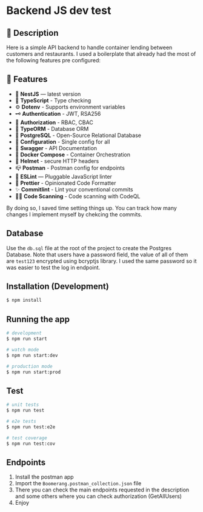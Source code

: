 # Backend JS dev test

## 📖 Description

Here is a simple API backend to handle container lending between customers and restaurants. I used a boilerplate that already had the most of the following features pre configured:

## 🚀 Features

- 📱 **NestJS** — latest version
- 🎉 **TypeScript** - Type checking
- ⚙️ **Dotenv** - Supports environment variables
- 🗝 **Authentication** - JWT, RSA256
- 🏬 **Authorization** - RBAC, CBAC
- 🏪 **TypeORM** - Database ORM
- 🏪 **PostgreSQL** - Open-Source Relational Database
- 🧠 **Configuration** - Single config for all
- 📃 **Swagger** - API Documentation
- 🐳 **Docker Compose** - Container Orchestration
- 🔐 **Helmet** - secure HTTP headers
- 📪 **Postman** - Postman config for endpoints
- 📏 **ESLint** — Pluggable JavaScript linter
- 💖 **Prettier** - Opinionated Code Formatter
- ✨ **Commitlint** - Lint your conventional commits
- 🕵️‍♂️ **Code Scanning** - Code scanning with CodeQL

By doing so, I saved time setting things up. You can track how many changes I implement myself by chekcing the commits.

## Database

Use the `db.sql` file at the root of the project to create the Postgres Database. Note that users have a password field, the value of all of them are `test123` encrypted using bcryptjs library. I used the same password so it was easier to test the log in endpoint.

## Installation (Development)

```bash
$ npm install
```

## Running the app

```bash
# development
$ npm run start

# watch mode
$ npm run start:dev

# production mode
$ npm run start:prod
```

## Test

```bash
# unit tests
$ npm run test

# e2e tests
$ npm run test:e2e

# test coverage
$ npm run test:cov
```

## Endpoints

1. Install the postman app
2. Import the `Boomerang.postman_collection.json` file
4. There you can check the main endpoints requested in the description and some others where you can check authorization (GetAllUsers)
3. Enjoy


